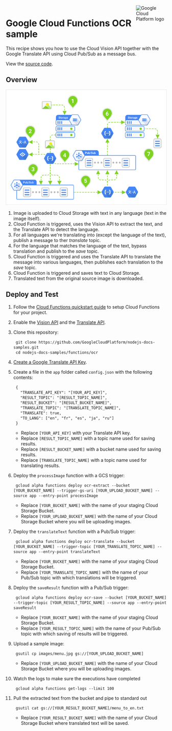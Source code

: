 <img src="https://avatars2.githubusercontent.com/u/2810941?v=3&s=96" alt="Google Cloud Platform logo" title="Google Cloud Platform" align="right" height="96" width="96"/>

# Google Cloud Functions OCR sample

This recipe shows you how to use the Cloud Vision API together with the Google
Translate API using Cloud Pub/Sub as a message bus.

View the [source code][code].

[code]: index.js

## Overview

![OCR](readme.png "OCR")

1. Image is uploaded to Cloud Storage with text in any language (text in the
image itself).
1. Cloud Function is triggered, uses the Vision API to extract the text, and the
Translate API to detect the language.
1. For all languages we're translating into (except the language of the text),
publish a message to ther *translate* topic.
1. For the language that matches the language of the text, bypass translation
and publish to the *save* topic.
1. Cloud Function is triggered and uses the Translate API to translate the
message into various languages, then publishes each translation to the *save*
topic.
1. Cloud Function is triggered and saves text to Cloud Storage.
1. Translated text from the original source image is downloaded.

## Deploy and Test

1. Follow the [Cloud Functions quickstart guide][quickstart] to setup Cloud
Functions for your project.

1. Enable the [Vision API][enable_vision] and the [Translate API][enable_translate].

1. Clone this repository:

        git clone https://github.com/GoogleCloudPlatform/nodejs-docs-samples.git
        cd nodejs-docs-samples/functions/ocr

1. [Create a Google Translate API Key][translate_api_key].

1. Create a file in the `app` folder called `config.json` with the following
contents:

        {
          "TRANSLATE_API_KEY": "[YOUR_API_KEY]",
          "RESULT_TOPIC": "[RESULT_TOPIC_NAME]",
          "RESULT_BUCKET": "[RESULT_BUCKET_NAME]",
          "TRANSLATE_TOPIC": "[TRANSLATE_TOPIC_NAME]",
          "TRANSLATE": true,
          "TO_LANG": ["en", "fr", "es", "ja", "ru"]
        }

    * Replace `[YOUR_API_KEY]` with your Translate API key.
    * Replace `[RESULT_TOPIC_NAME]` with a topic name used for saving results.
    * Replace `[RESULT_BUCKET_NAME]` with a bucket name used for saving results.
    * Replace `[TRANSLATE_TOPIC_NAME]` with a topic name used for translating results.

1. Deploy the `processImage` function with a GCS trigger:

        gcloud alpha functions deploy ocr-extract --bucket [YOUR_BUCKET_NAME] --trigger-gs-uri [YOUR_UPLOAD_BUCKET_NAME] --source app --entry-point processImage

    * Replace `[YOUR_BUCKET_NAME]` with the name of your staging Cloud Storage Bucket.
    * Replace `[YOUR_UPLOAD_BUCKET_NAME]` with the name of your Cloud Storage Bucket where you will be uploading images.

1. Deploy the `translateText` function with a Pub/Sub trigger:

        gcloud alpha functions deploy ocr-translate --bucket [YOUR_BUCKET_NAME] --trigger-topic [YOUR_TRANSLATE_TOPIC_NAME] --source app --entry-point translateText

    * Replace `[YOUR_BUCKET_NAME]` with the name of your staging Cloud Storage Bucket.
    * Replace `[YOUR_TRANSLATE_TOPIC_NAME]` with the name of your Pub/Sub topic with which translations will be triggered.

1. Deploy the `saveResult` function with a Pub/Sub trigger:

        gcloud alpha functions deploy ocr-save --bucket [YOUR_BUCKET_NAME] --trigger-topic [YOUR_RESULT_TOPIC_NAME] --source app --entry-point saveResult

    * Replace `[YOUR_BUCKET_NAME]` with the name of your staging Cloud Storage Bucket.
    * Replace `[YOUR_RESULT_TOPIC_NAME]` with the name of your Pub/Sub topic with which saving of results will be triggered.

1. Upload a sample image:

        gsutil cp images/menu.jpg gs://[YOUR_UPLOAD_BUCKET_NAME]

    * Replace `[YOUR_UPLOAD_BUCKET_NAME]` with the name of your Cloud Storage Bucket where you will be uploading images.

1. Watch the logs to make sure the executions have completed

        gcloud alpha functions get-logs --limit 100

1. Pull the extracted text from the bucket and pipe to standard out

        gsutil cat gs://[YOUR_RESULT_BUCKET_NAME]/menu_to_en.txt

    * Replace `[YOUR_RESULT_BUCKET_NAME]` with the name of your Cloud Storage Bucket where translated text will be saved.

[quickstart]: https://cloud.google.com/functions/quickstart
[enable_vision]: https://console.cloud.google.com/flows/enableapi?apiid=vision.googleapis.com&redirect=https://github.com/GoogleCloudPlatform/nodejs-docs-samples/tree/master/functions/ocr
[enable_translate]: https://console.cloud.google.com/flows/enableapi?apiid=translate&redirect=https://github.com/GoogleCloudPlatform/nodejs-docs-samples/tree/master/functions/ocr
[translate_api_key]: https://cloud.google.com/translate/v2/translating-text-with-rest#auth

